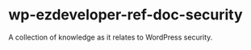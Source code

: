 wp-ezdeveloper-ref-doc-security
===============================

A collection of knowledge as it relates to WordPress security.
